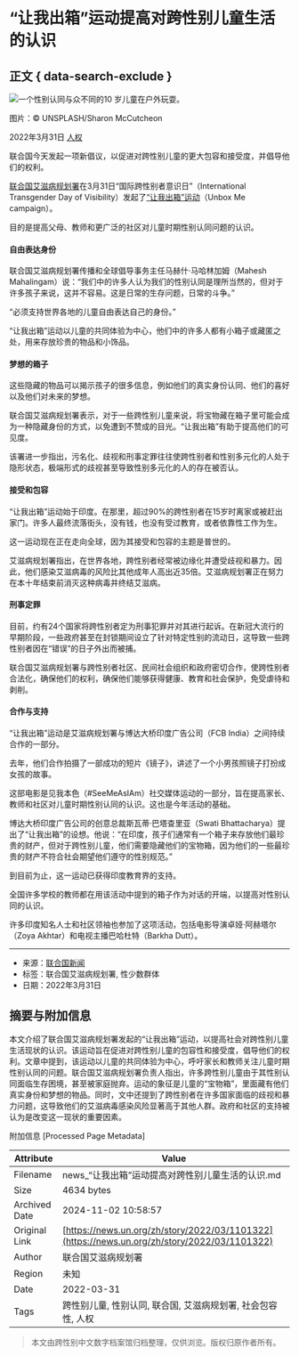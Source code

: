 # “让我出箱”运动提高对跨性别儿童生活的认识

## 正文 { data-search-exclude }


![一个性别认同与众不同的10 岁儿童在户外玩耍。](https://global.unitednations.entermediadb.net/assets/mediadb/services/module/asset/downloads/preset/Libraries/Production+Library/31-03-2022-UNSPLASH_Gender.jpg/image1170x530cropped.jpg)

图片：© UNSPLASH/Sharon McCutcheon

2022年3月31日 [人权](/zh/news/topic/human-rights)

联合国今天发起一项新倡议，以促进对跨性别儿童的更大包容和接受度，并倡导他们的权利。

[联合国艾滋病规划署](http://www.unaids.org/en "(opens in a new window)")在3月31日“国际跨性别者意识日”（International Transgender Day of Visibility）发起了[“让我出箱”运动](https://www.unaids.org/en/resources/presscentre/pressreleaseandstatementarchive/2022/march/20220330_unbox-me "(opens in a new window)")（Unbox Me campaign）。

目的是提高父母、教师和更广泛的社区对儿童时期性别认同问题的认识。

#### 自由表达身份

联合国艾滋病规划署传播和全球倡导事务主任马赫什·马哈林加姆（Mahesh Mahalingam）说：“我们中的许多人认为我们的性别认同是理所当然的，但对于许多孩子来说，这并不容易。这是日常的生存问题，日常的斗争。”

“必须支持世界各地的儿童自由表达自己的身份。”

“让我出箱”运动以儿童的共同体验为中心，他们中的许多人都有小箱子或藏匿之处，用来存放珍贵的物品和小饰品。

#### 梦想的箱子

这些隐藏的物品可以揭示孩子的很多信息，例如他们的真实身份认同、他们的喜好以及他们对未来的梦想。

联合国艾滋病规划署表示，对于一些跨性别儿童来说，将宝物藏在箱子里可能会成为一种隐藏身份的方式，以免遭到不赞成的目光。“让我出箱”有助于提高他们的可见度。

该署进一步指出，污名化、歧视和刑事定罪往往使跨性别者和性别多元化的人处于隐形状态，极端形式的歧视甚至导致性别多元化的人的存在被否认。

#### 接受和包容

“让我出箱”运动始于印度。在那里，超过90%的跨性别者在15岁时离家或被赶出家门。许多人最终流落街头，没有钱，也没有受过教育，或者依靠性工作为生。

这一运动现在正在走向全球，因为其接受和包容的主题是普世的。

艾滋病规划署指出，在世界各地，跨性别者经常被边缘化并遭受歧视和暴力。因此，他们感染艾滋病毒的风险比其他成年人高出近35倍。艾滋病规划署正在努力在本十年结束前消灭这种病毒并终结艾滋病。

#### 刑事定罪

目前，约有24个国家将跨性别者定为刑事犯罪并对其进行起诉。在新冠大流行的早期阶段，一些政府甚至在封锁期间设立了针对特定性别的流动日，这导致一些跨性别者因在“错误”的日子外出而被捕。

联合国艾滋病规划署与跨性别者社区、民间社会组织和政府密切合作，使跨性别者合法化，确保他们的权利，确保他们能够获得健康、教育和社会保护，免受虐待和剥削。

#### 合作与支持

“让我出箱”运动是艾滋病规划署与博达大桥印度广告公司（FCB India）之间持续合作的一部分。

去年，他们合作拍摄了一部成功的短片《镜子》，讲述了一个小男孩照镜子打扮成女孩的故事。

这部电影是见我本色（#SeeMeAsIAm）社交媒体运动的一部分，旨在提高家长、教师和社区对儿童时期性别认同的认识。这也是今年活动的基础。

博达大桥印度广告公司的创意总裁斯瓦蒂·巴塔查里亚（Swati Bhattacharya）提出了“让我出箱”的设想。他说：“在印度，孩子们通常有一个箱子来存放他们最珍贵的财产，但对于跨性别儿童，他们需要隐藏他们的宝物箱，因为他们的一些最珍贵的财产不符合社会期望他们遵守的性别规范。”

到目前为止，这一运动已获得印度教育界的支持。

全国许多学校的教师都在用该活动中提到的箱子作为对话的开端，以提高对性别认同的认识。

许多印度知名人士和社区领袖也参加了这项活动，包括电影导演卓娅·阿赫塔尔（Zoya Akhtar）和电视主播巴哈杜特（Barkha Dutt）。

---

- 来源：[联合国新闻](https://news.un.org/zh/story/2022/03/1101322)
- 标签：联合国艾滋病规划署, 性少数群体
- 日期：2022年3月31日

## 摘要与附加信息

<!-- tcd_abstract -->
本文介绍了联合国艾滋病规划署发起的“让我出箱”运动，以提高社会对跨性别儿童生活现状的认识。该运动旨在促进对跨性别儿童的包容性和接受度，倡导他们的权利。文章中提到，该运动以儿童的共同体验为中心，呼吁家长和教师关注儿童时期性别认同的问题。联合国艾滋病规划署负责人指出，许多跨性别儿童由于其性别认同面临生存困境，甚至被家庭抛弃。运动的象征是儿童的“宝物箱”，里面藏有他们真实身份和梦想的物品。同时，文中还提到了跨性别者在许多国家面临的歧视和暴力问题，这导致他们的艾滋病毒感染风险显著高于其他人群。政府和社区的支持被认为是改变这一现状的重要因素。
<!-- tcd_abstract_end -->

附加信息 [Processed Page Metadata]

| Attribute       | Value                                  |
|-----------------|----------------------------------------|
| Filename        | news_“让我出箱”运动提高对跨性别儿童生活的认识.md                             |
| Size            | 4634 bytes                           |
| Archived Date   | 2024-11-02 10:58:57                             |
| Original Link   | [https://news.un.org/zh/story/2022/03/1101322](https://news.un.org/zh/story/2022/03/1101322)                       |
| Author          | 联合国艾滋病规划署                               |
| Region          | 未知                               |
| Date            | 2022-03-31                                 |
| Tags            | 跨性别儿童, 性别认同, 联合国, 艾滋病规划署, 社会包容性, 人权                                 |
>
> 本文由跨性别中文数字档案馆归档整理，仅供浏览。版权归原作者所有。
>